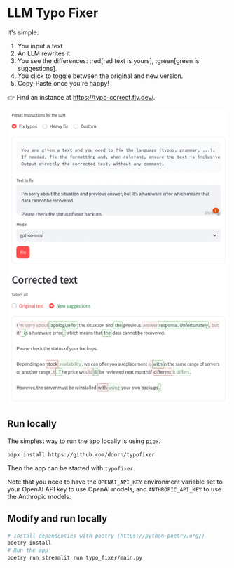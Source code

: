 # LLM Typo Fixer

It's simple.
1. You input a text
2. An LLM rewrites it
3. You see the differences:
    :red[red text is yours], :green[green is suggestions].
4. You click to toggle between the original and new version.
5. Copy-Paste once you're happy!

👉 Find an instance at https://typo-correct.fly.dev/.

![Typo Fixer](./images/screenshot.webp)

## Run locally

The simplest way to run the app locally is using [`pipx`](https://pipxproject.github.io/pipx/).

```bash
pipx install https://github.com/ddorn/typofixer
```
Then the app can be started with `typofixer`.

Note that you need to have the `OPENAI_API_KEY` environment variable set to your OpenAI API key to
use OpenAI models, and `ANTHROPIC_API_KEY` to use the Anthropic models.

## Modify and run locally

```bash
# Install dependencies with poetry (https://python-poetry.org/)
poetry install
# Run the app
poetry run streamlit run typo_fixer/main.py
```

<!-- If you find it useful, [please contribute](https://paypal.me/diegodorn), each request costs me ~1 cent. -->